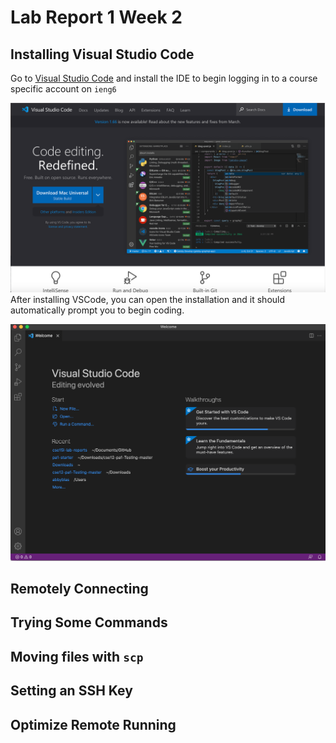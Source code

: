 # Lab Report 1 Week 2

## Installing Visual Studio Code

Go to [Visual Studio Code](https://code.visualstudio.com/) and install the IDE to begin logging in to a course specific account on ```ieng6```

![](vscodess.png)
After installing VSCode, you can open the installation and it should automatically prompt you to begin coding.

![](vscodess2.png)


## Remotely Connecting

## Trying Some Commands

## Moving files with ```scp```

## Setting an SSH Key

## Optimize Remote Running
